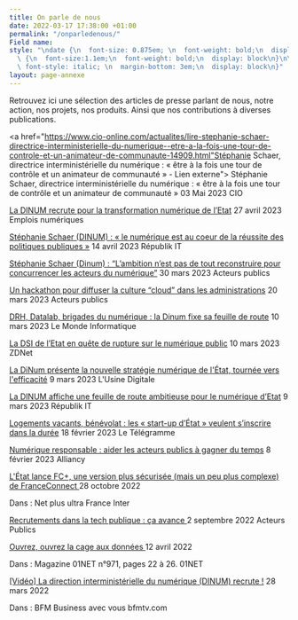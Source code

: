 ```yaml
---
title: On parle de nous
date: 2022-03-17 17:38:00 +01:00
permalink: "/onparledenous/"
Field name: 
style: "\ndate {\n  font-size: 0.875em; \n  font-weight: bold;\n  display: block\n}\n\ntitre
  \ {\n  font-size:1.1em;\n  font-weight: bold;\n  display: block\n}\n\nmedia   {\n
  \ font-style: italic; \n  margin-bottom: 3em;\n  display: block\n}"
layout: page-annexe
---
```


<p class="margin-bottom-3">Retrouvez ici une sélection des articles de presse parlant de nous, notre action, nos projets, nos produits. Ainsi que nos contributions à diverses publications.</p>

<titre><a href="https://www.cio-online.com/actualites/lire-stephanie-schaer-directrice-interministerielle-du-numerique--etre-a-la-fois-une-tour-de-controle-et-un-animateur-de-communaute-14909.html"Stéphanie Schaer, directrice interministérielle du numérique : « être à la fois une tour de contrôle et un animateur de communauté » - Lien externe"> Stéphanie Schaer, directrice interministérielle du numérique : « être à la fois une tour de contrôle et un animateur de communauté »</a></titre>
<date>03 Mai 2023</date>
<media> CIO </media>

<titre><a href="https://www.emplois-numeriques.com/la-dinum-recrute-pour-la-transformation-numerique-de-letat/" title="La DINUM recrute pour la transformation numérique de l’Etat - Lien externe"> La DINUM recrute pour la transformation numérique de l’Etat</a></titre>
<date>27 avril 2023</date>
<media> Emplois numériques </media>

<titre><a href="https://www.republik-it.fr/decideurs-it/gouvernance/stephanie-schaer-dinum-le-numerique-est-au-coeur-de-la-reussite-des-politiques-publiques.html" title="Stéphanie Schaer (DINUM) : « le numérique est au coeur de la réussite des politiques publiques » - Lien externe"> Stéphanie Schaer (DINUM) : « le numérique est au coeur de la réussite des politiques publiques »</a></titre>
<date>14 avril 2023</date>
<media> Républik IT </media>

<titre><a href="https://acteurspublics.fr/articles/stephanie-schaer-dinum-lambition-nest-pas-de-tout-reconstruire-pour-concurrencer-les-acteurs-du-numerique" title="Stéphanie Schaer (Dinum) : “L’ambition n’est pas de tout reconstruire pour concurrencer les acteurs du numérique” - Lien externe"> Stéphanie Schaer (Dinum) : “L’ambition n’est pas de tout reconstruire pour concurrencer les acteurs du numérique”</a></titre>
<date>30 mars 2023</date>
<media> Acteurs publics </media>

<titre><a href="https://acteurspublics.fr/articles/un-hackathon-pour-diffuser-la-culture-cloud-dans-les-administrations" title="Un hackathon pour diffuser la culture “cloud” dans les administrations - Lien externe"> Un hackathon pour diffuser la culture “cloud” dans les administrations</a></titre>
<date>20 mars 2023</date>
<media> Acteurs publics </media>

<titre><a href="https://www.lemondeinformatique.fr/actualites/lire-drh-datalab-brigades-du-numerique-la-dinum-fixe-sa-feuille-de-route-89794.html" title="DRH, Datalab, brigades du numérique : la Dinum fixe sa feuille de route - Lien externe"> DRH, Datalab, brigades du numérique : la Dinum fixe sa feuille de route</a></titre>
<date>10 mars 2023</date>
<media> Le Monde Informatique </media>

<titre><a href="https://www.zdnet.fr/actualites/la-dsi-de-l-etat-en-quete-de-rupture-sur-le-numerique-public-39955282.htm" title="La DSI de l’Etat en quête de rupture sur le numérique public - Lien externe"> La DSI de l’Etat en quête de rupture sur le numérique public</a></titre>
<date>10 mars 2023</date>
<media> ZDNet </media>

<titre><a href="https://www.usine-digitale.fr/article/la-dinum-presente-la-nouvelle-strategie-numerique-de-l-etat-tournee-vers-l-efficacite.N2109651" title="La DiNum présente la nouvelle stratégie numérique de l'État, tournée vers l'efficacité - Lien externe"> La DiNum présente la nouvelle stratégie numérique de l'État, tournée vers l'efficacité</a></titre>
<date>9 mars 2023</date>
<media> L'Usine Digitale </media>

<titre><a href="https://www.republik-it.fr/decideurs-it/gouvernance/la-dinum-affiche-une-feuille-de-route-ambitieuse-pour-le-numerique-d-etat.html" title="La DINUM affiche une feuille de route ambitieuse pour le numérique d’Etat - Lien externe"> La DINUM affiche une feuille de route ambitieuse pour le numérique d’Etat</a></titre>
<date>9 mars 2023</date>
<media> Républik IT </media>

<titre><a href="https://www.letelegramme.fr/economie/logements-vacants-benevolat-les-start-up-d-etat-veulent-s-inscrire-dans-la-duree-18-02-2023-13281493.php" title="Logements vacants, bénévolat : les « start-up d’État » veulent s’inscrire dans la durée - Lien externe"> Logements vacants, bénévolat : les « start-up d’État » veulent s’inscrire dans la durée</a></titre>
<date>18 février 2023</date>
<media> Le Télégramme </media>

<titre><a href="https://www.alliancy.fr/numerique-responsable-aider-acteurs-publics" title="Numérique responsable : aider les acteurs publics à gagner du temps - Lien externe"> Numérique responsable : aider les acteurs publics à gagner du temps</a></titre>
<date>8 février 2023</date>
<media> Alliancy </media>

<titre><a href="https://www.radiofrance.fr/franceinter/podcasts/net-plus-ultra/net-plus-ultra-du-vendredi-28-octobre-2022-6187016" title=" L'État lance FC+, une version plus sécurisée (mais un peu plus complexe) de FranceConnect - Lien externe"> L'État lance FC+, une version plus sécurisée (mais un peu plus complexe) de FranceConnect  </a></titre>
<date>28 octobre 2022</date>
<p class="margin-0">Dans : Net plus ultra 
<media> France Inter </media>

<titre><a href="https://acteurspublics.fr/articles/recrutements-dans-la-tech-publique-ca-avance?utm_campaign=NEWS_NOMS_02_09_2022&utm_medium=email&utm_source=Mailjet" title=" Recrutements dans la tech publique : ça avance - Lien externe"> Recrutements dans la tech publique : ça avance </a></titre>
<date>2 septembre 2022</date>
<media> Acteurs Publics  </media>

<titre><a href="https://www.kiosque01.fr/site/G01/anciens_numeros__G01.VPC.MHW000971__/fr/boutique/produit.html " title=" Ouvrez, ouvrez la cage aux données - Lien externe "> Ouvrez, ouvrez la cage aux données </a></titre>
<date>12 avril 2022</date>
<p class="margin-0">Dans : Magazine 01NET n°971, pages 22 à 26. 
<media>01NET</media>

<titre><a href="https://www.bfmtv.com/economie/emploi/la-direction-interministerielle-du-numerique-dinum-recrute_VN-202203280337.html" title="Vidéo : La direction interministérielle du numérique (DINUM) recrute ! - Lien externe">[Vidéo] La direction interministérielle du numérique (DINUM) recrute !</a></titre>
<date>28 mars 2022</date>
<p class="margin-0">Dans : BFM Business avec vous
<media>bfmtv.com</media>